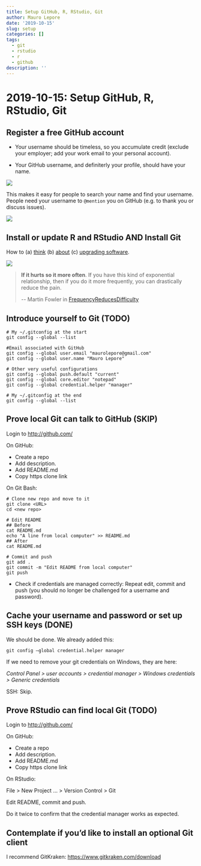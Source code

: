 ```yaml
---
title: Setup GitHub, R, RStudio, Git
author: Mauro Lepore
date: '2019-10-15'
slug: setup
categories: []
tags:
  - git
  - rstudio
  - r
  - github
description: ''
---
```


# 2019-10-15: Setup GitHub, R, RStudio, Git

## Register a free GitHub account

* Your username should be timeless, so you accumulate credit (exclude your employer; add your work email to your personal account).

* Your GitHub username, and definiterly your profile, should have your name.

![](https://i.imgur.com/thyv7ax.png)

This makes it easy for people to search your name and find your username. People need your username to `@mention` you on GitHub (e.g. to thank you or discuss issues).

![](https://i.imgur.com/BMcaky9.png)



## Install or update R and RStudio AND Install Git

How to (a) [think](https://happygitwithr.com/install-r-rstudio.html#install-r-rstudio)
(b) [about](https://community.rstudio.com/t/should-i-update-all-my-r-packages-frequently-yes-no-why/5856/4?u=mauro_lepore) (c) [upgrading software](https://cran.r-project.org/web/packages/installr/index.html).


![](https://i.imgur.com/X30oCE1.png)

> __If it hurts so it more often__. If you have this kind of exponential relationship, then if you do it more frequently, you can drastically reduce the pain.
>
> -- Martin Fowler in [FrequencyReducesDifficulty](https://martinfowler.com/bliki/FrequencyReducesDifficulty.html)



## Introduce yourself to Git (TODO)

```
# My ~/.gitconfig at the start
git config --global --list

#Email associated with GitHub
git config --global user.email "maurolepore@gmail.com"
git config --global user.name "Mauro Lepore"

# Other very useful configurations
git config --global push.default "current"
git config --global core.editor "notepad"
git config --global credential.helper "manager"

# My ~/.gitconfig at the end
git config --global --list
```



## Prove local Git can talk to GitHub (SKIP)

Login to http://github.com/

On GitHub: 

* Create a repo
* Add description.
* Add README.md
* Copy https clone link

On Git Bash:

```
# Clone new repo and move to it
git clone <URL>
cd <new repo>

# Edit README
## Before
cat README.md
echo "A line from local computer" >> README.md
## After
cat README.md

# Commit and push
git add .
git commit -m "Edit README from local computer"
git push
```

* Check if credentials are managed correctly: Repeat edit, commit and push (you should no longer be challenged for a username and password).



## Cache your username and password or set up SSH keys (DONE)

We should be done. We already added this:

```
git config —global credential.helper manager 
```

If we need to remove your git credentials on Windows, they are here:

_Control Panel > user accounts > credential manager > Windows credentials > Generic credentials_

SSH: Skip.



## Prove RStudio can find local Git (TODO)

Login to http://github.com/

On GitHub: 

* Create a repo
* Add description.
* Add README.md
* Copy https clone link
 
On RStudio:

File > New Project ... > Version Control > Git

Edit README, commit and push.

Do it twice to confirm that the credential manager works as expected.



## Contemplate if you’d like to install an optional Git client

I recommend GitKraken: https://www.gitkraken.com/download
